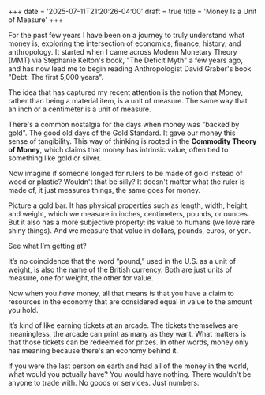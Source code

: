 +++
date = '2025-07-11T21:20:26-04:00'
draft = true
title = 'Money Is a Unit of Measure'
+++

For the past few years I have been on a journey to truly understand what money is; exploring the intersection of economics, finance, history, and anthropology. It started when I came across Modern Monetary Theory (MMT) via Stephanie Kelton's book, "The Deficit Myth" a few years ago, and has now lead me to begin reading Anthropologist David Graber's book "Debt: The first 5,000 years".

The idea that has captured my recent attention is the notion that Money, rather than being a material item, is a unit of measure. The same way that an inch or a centimeter is a unit of measure.

There's a common nostalgia for the days when money was "backed by gold". The good old days of the Gold Standard. It gave our money this sense of tangibility. This way of thinking is rooted in the **Commodity Theory of Money**, which claims that money has intrinsic value, often tied to something like gold or silver.

Now imagine if someone longed for rulers to be made of gold instead of wood or plastic? Wouldn't that be silly? It doesn't matter what the ruler is made of, it just measures things, the same goes for money.

Picture a gold bar. It has physical properties such as length, width, height, and weight, which we measure in inches, centimeters, pounds, or ounces. But it also has a more subjective property: its value to humans (we love rare shiny things). And we measure that value in dollars, pounds, euros, or yen.

See what I’m getting at?

It’s no coincidence that the word “pound,” used in the U.S. as a unit of weight, is also the name of the British currency. Both are just units of measure, one for weight, the other for value.

Now when you _have_ money, all that means is that you have a claim to resources in the economy that are considered equal in value to the amount you hold.

It’s kind of like earning tickets at an arcade. The tickets themselves are meaningless, the arcade can print as many as they want. What matters is that those tickets can be redeemed for prizes. In other words, money only has meaning because there's an economy behind it.

If you were the last person on earth and had all of the money in the world, what would you actually have? You would have nothing. There wouldn't be anyone to trade with. No goods or services. Just numbers.